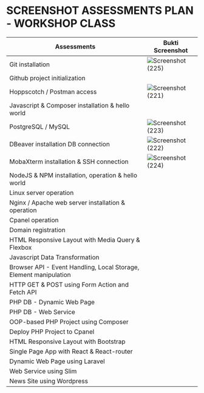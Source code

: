 # SCREENSHOT ASSESSMENTS PLAN - WORKSHOP CLASS

Assessments| Bukti Screenshot
---|---
Git installation | ![Screenshot (225)](https://user-images.githubusercontent.com/112877296/209046688-f6395ac7-04f1-4c1d-9da0-54d5af39fe04.png)
Github project initialization | 
Hoppscotch / Postman access | ![Screenshot (221)](https://user-images.githubusercontent.com/112877296/209043401-c3f091d0-a71c-46c3-91a8-f3d4b05d5a3d.png)
Javascript & Composer installation & hello world | 
PostgreSQL / MySQL | ![Screenshot (223)](https://user-images.githubusercontent.com/112877296/209044504-2f6a36ac-d44b-41e3-8609-0da42cb24750.png)
DBeaver installation DB connection | ![Screenshot (222)](https://user-images.githubusercontent.com/112877296/209043947-0f459d3b-9ef0-4bae-9fd7-b00ce45a7dc7.png)
MobaXterm installation & SSH connection | ![Screenshot (224)](https://user-images.githubusercontent.com/112877296/209044991-5b391573-438e-48fa-8902-22e91df07c63.png)
NodeJS & NPM installation, operation & hello world |
Linux server operation |
Nginx / Apache web server installation & operation |
Cpanel operation |
Domain registration |
HTML Responsive Layout with Media Query & Flexbox |
Javascript Data Transformation |
Browser API - Event Handling, Local Storage, Element manipulation |
HTTP GET & POST using Form Action and Fetch API |
PHP DB - Dynamic Web Page |
PHP DB - Web Service |
OOP-based PHP Project using Composer |
Deploy PHP Project to Cpanel |
HTML Responsive Layout with Bootstrap |
Single Page App with React & React-router |
Dynamic Web Page using Laravel |
Web Service using Slim |
News Site using Wordpress |
